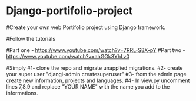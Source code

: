 # Django-portifolio-project

#Create your own web Portifolio project using Django framework.

#Follow the tutorials

#Part one - https://www.youtube.com/watch?v=7RRL-S8X-pY
#Part two - https://www.youtube.com/watch?v=ahGGk3YhLv0

#Simply 
#1- clone the repo and migrate unapplied migrations.
#2- create your super user "djangi-admin createsuperuser"
#3- from the admin page create new information, projects and languages.
#4- In view.py uncomment lines 7,8,9 and replace "YOUR NAME" with the name you add to the informations.


